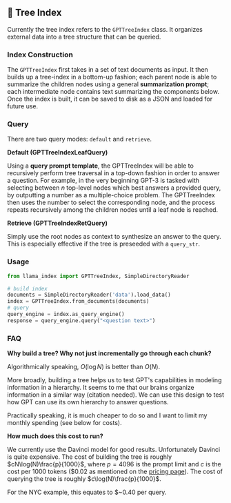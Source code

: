 ## 🌲 Tree Index

Currently the tree index refers to the `GPTTreeIndex` class. It organizes external data into a tree structure that can be queried.

### Index Construction

The `GPTTreeIndex` first takes in a set of text documents as input. It then builds up a tree-index in a bottom-up fashion; each parent node is able to summarize the children nodes using a general **summarization prompt**; each intermediate node contains text summarizing the components below. Once the index is built, it can be saved to disk as a JSON and loaded for future use.

### Query

There are two query modes: `default` and `retrieve`.

**Default (GPTTreeIndexLeafQuery)**

Using a **query prompt template**, the GPTTreeIndex will be able to recursively perform tree traversal in a top-down fashion in order to answer a question. For example, in the very beginning GPT-3 is tasked with selecting between _n_ top-level nodes which best answers a provided query, by outputting a number as a multiple-choice problem. The GPTTreeIndex then uses the number to select the corresponding node, and the process repeats recursively among the children nodes until a leaf node is reached.

**Retrieve (GPTTreeIndexRetQuery)**

Simply use the root nodes as context to synthesize an answer to the query. This is especially effective if the tree is preseeded with a `query_str`.

### Usage

```python
from llama_index import GPTTreeIndex, SimpleDirectoryReader

# build index
documents = SimpleDirectoryReader('data').load_data()
index = GPTTreeIndex.from_documents(documents)
# query
query_engine = index.as_query_engine()
response = query_engine.query("<question text>")
```

### FAQ

**Why build a tree? Why not just incrementally go through each chunk?**

Algorithmically speaking, $O(\log N)$ is better than $O(N)$.

More broadly, building a tree helps us to test GPT's capabilities in modeling information in a hierarchy. It seems to me that our brains organize information in a similar way (citation needed). We can use this design to test how GPT can use its own hierarchy to answer questions.

Practically speaking, it is much cheaper to do so and I want to limit my monthly spending (see below for costs).

**How much does this cost to run?**

We currently use the Davinci model for good results. Unfortunately Davinci is quite expensive. The cost of building the tree is roughly
$cN\log(N)\frac{p}{1000}$, where $p=4096$ is the prompt limit and $c$ is the cost per 1000 tokens ($0.02 as mentioned on the [pricing page](https://openai.com/api/pricing/)). The cost of querying the tree is roughly 
$c\log(N)\frac{p}{1000}$.

For the NYC example, this equates to \$~0.40 per query.
